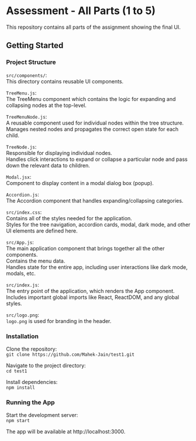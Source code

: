 # Assessment - All Parts (1 to 5)

This repository contains all parts of the assignment showing the final UI. 

## Getting Started

### Project Structure

`src/components/`: \
This directory contains reusable UI components.

`TreeMenu.js`: \
The TreeMenu component which contains the logic for expanding and collapsing nodes at the top-level.

`TreeMenuNode.js`: \
A reusable component used for individual nodes within the tree structure. \
Manages nested nodes and propagates the correct open state for each child.

`TreeNode.js`: \
Responsible for displaying individual nodes. \
Handles click interactions to expand or collapse a particular node and pass down the relevant data to children.

`Modal.jsx`: \
Component to display content in a modal dialog box (popup).

`Accordion.js`: \
The Accordion component that handles expanding/collapsing categories.

`src/index.css`: \
Contains all of the styles needed for the application. \
Styles for the tree navigation, accordion cards, modal, dark mode, and other UI elements are defined here. 

`src/App.js`: \
The main application component that brings together all the other components. \
Contains the menu data. \
Handles state for the entire app, including user interactions like dark mode, modals, etc. 

`src/index.js`: \
The entry point of the application, which renders the App component. \
Includes important global imports like React, ReactDOM, and any global styles. 

`src/logo.png`: \
`logo.png` is used for branding in the header.

### Installation

Clone the repository: \
`git clone https://github.com/Mahek-Jain/test1.git` 

Navigate to the project directory: \
`cd test1` 

Install dependencies: \
`npm install`

### Running the App

Start the development server: \
`npm start` 

The app will be available at http://localhost:3000.
